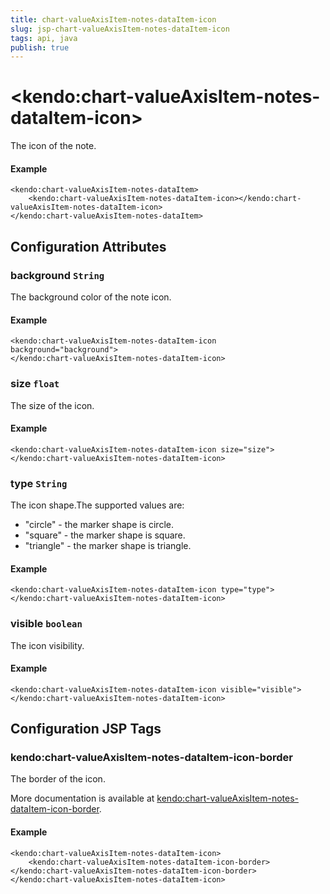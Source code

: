```yaml
---
title: chart-valueAxisItem-notes-dataItem-icon
slug: jsp-chart-valueAxisItem-notes-dataItem-icon
tags: api, java
publish: true
---
```


# \<kendo:chart-valueAxisItem-notes-dataItem-icon\>

The icon of the note.

#### Example
    <kendo:chart-valueAxisItem-notes-dataItem>
        <kendo:chart-valueAxisItem-notes-dataItem-icon></kendo:chart-valueAxisItem-notes-dataItem-icon>
    </kendo:chart-valueAxisItem-notes-dataItem>

## Configuration Attributes

### background `String`

The background color of the note icon.

#### Example
    <kendo:chart-valueAxisItem-notes-dataItem-icon background="background">
    </kendo:chart-valueAxisItem-notes-dataItem-icon>

### size `float`

The size of the icon.

#### Example
    <kendo:chart-valueAxisItem-notes-dataItem-icon size="size">
    </kendo:chart-valueAxisItem-notes-dataItem-icon>

### type `String`

The icon shape.The supported values are:
* "circle" - the marker shape is circle.
* "square" - the marker shape is square.
* "triangle" - the marker shape is triangle.

#### Example
    <kendo:chart-valueAxisItem-notes-dataItem-icon type="type">
    </kendo:chart-valueAxisItem-notes-dataItem-icon>

### visible `boolean`

The icon visibility.

#### Example
    <kendo:chart-valueAxisItem-notes-dataItem-icon visible="visible">
    </kendo:chart-valueAxisItem-notes-dataItem-icon>


##  Configuration JSP Tags

### kendo:chart-valueAxisItem-notes-dataItem-icon-border

The border of the icon.

More documentation is available at [kendo:chart-valueAxisItem-notes-dataItem-icon-border](chart/valueaxisitem-notes-dataitem-icon-border).

#### Example

    <kendo:chart-valueAxisItem-notes-dataItem-icon>
        <kendo:chart-valueAxisItem-notes-dataItem-icon-border></kendo:chart-valueAxisItem-notes-dataItem-icon-border>
    </kendo:chart-valueAxisItem-notes-dataItem-icon>

